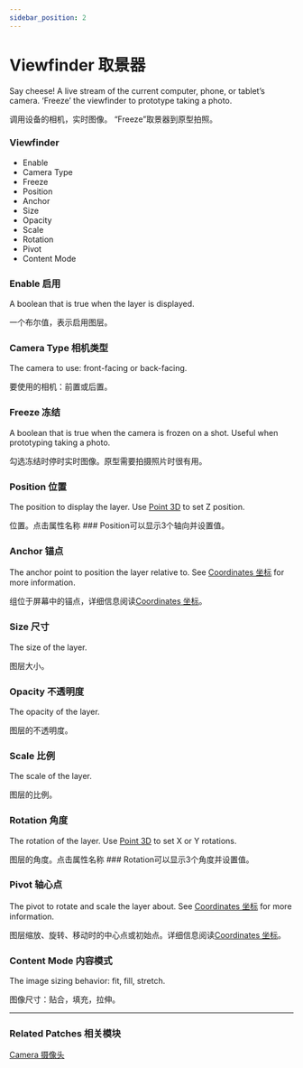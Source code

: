 ```yaml
---
sidebar_position: 2
---
```


# Viewfinder 取景器

Say cheese! A live stream of the current computer, phone, or tablet’s camera. ‘Freeze’ the viewfinder to prototype taking a photo.

调用设备的相机，实时图像。 “Freeze”取景器到原型拍照。

<div class="patch-container">
 <div class="patch layer">
  <h3>Viewfinder</h3>  
   <ul class="inputs">
    <li>Enable</li>
    <li>Camera Type</li>
    <li>Freeze</li>
    <li>Position</li>
    <li>Anchor</li>
    <li>Size</li>
    <li>Opacity</li>
    <li>Scale</li>
    <li>Rotation</li>
    <li>Pivot</li>
    <li>Content Mode</li>
   </ul>
 </div>
</div>

### Enable 启用

A boolean that is true when the layer is displayed.

一个布尔值，表示启用图层。

### Camera Type 相机类型

The camera to use: front-facing or back-facing.

要使用的相机：前置或后置。

### Freeze 冻结

A boolean that is true when the camera is frozen on a shot. Useful when prototyping taking a photo.

勾选冻结时停时实时图像。原型需要拍摄照片时很有用。

### Position 位置

The position to display the layer. Use [Point 3D](./../Utility/Point%203D.md) to set Z position.

位置。点击属性名称 ### Position可以显示3个轴向并设置值。

### Anchor 锚点

The anchor point to position the layer relative to. See [Coordinates 坐标](./../Concepts/Coordinates.md) for more information.

组位于屏幕中的锚点，详细信息阅读[Coordinates 坐标](./../Concepts/Coordinates.md)。

### Size 尺寸

The size of the layer.

图层大小。

### Opacity 不透明度

The opacity of the layer.

图层的不透明度。

### Scale 比例

The scale of the layer.

图层的比例。

### Rotation 角度

The rotation of the layer. Use [Point 3D](./../Utility/Point%203D.md) to set X or Y rotations.

图层的角度。点击属性名称 ### Rotation可以显示3个角度并设置值。

### Pivot 轴心点

The pivot to rotate and scale the layer about. See [Coordinates 坐标](./../Concepts/Coordinates.md) for more information.

图层缩放、旋转、移动时的中心点或初始点。详细信息阅读[Coordinates 坐标](./../Concepts/Coordinates.md)。

### Content Mode 内容模式

The image sizing behavior: fit, fill, stretch.

图像尺寸：贴合，填充，拉伸。

------

### Related Patches 相关模块

[Camera 摄像头](./../Device/Camera.md)
